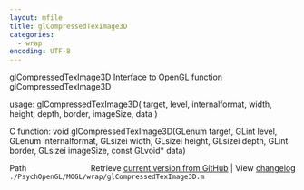 ```yaml
---
layout: mfile
title: glCompressedTexImage3D
categories:
  - wrap
encoding: UTF-8
---
```


glCompressedTexImage3D  Interface to OpenGL function glCompressedTexImage3D  

usage:  glCompressedTexImage3D( target, level, internalformat, width, height, depth, border, imageSize, data )  

C function:  void glCompressedTexImage3D(GLenum target, GLint level, GLenum internalformat, GLsizei width, GLsizei height, GLsizei depth, GLint border, GLsizei imageSize, const GLvoid\* data)  


<div class="code_header" style="text-align:right;">
  <span style="float:left;">Path&nbsp;&nbsp;</span> <span class="counter">Retrieve <a href=
  "https://raw.github.com/Psychtoolbox-3/Psychtoolbox-3/beta/./PsychOpenGL/MOGL/wrap/glCompressedTexImage3D.m">current version from GitHub</a> | View <a href=
  "https://github.com/Psychtoolbox-3/Psychtoolbox-3/commits/beta/./PsychOpenGL/MOGL/wrap/glCompressedTexImage3D.m">changelog</a></span>
</div>
<div class="code">
  <code>./PsychOpenGL/MOGL/wrap/glCompressedTexImage3D.m</code>
</div>
